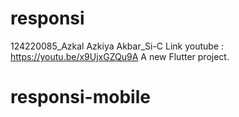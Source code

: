 # responsi
124220085_Azkal Azkiya Akbar_Si-C
Link youtube :
https://youtu.be/x9UjxGZQu9A
A new Flutter project.
# responsi-mobile
